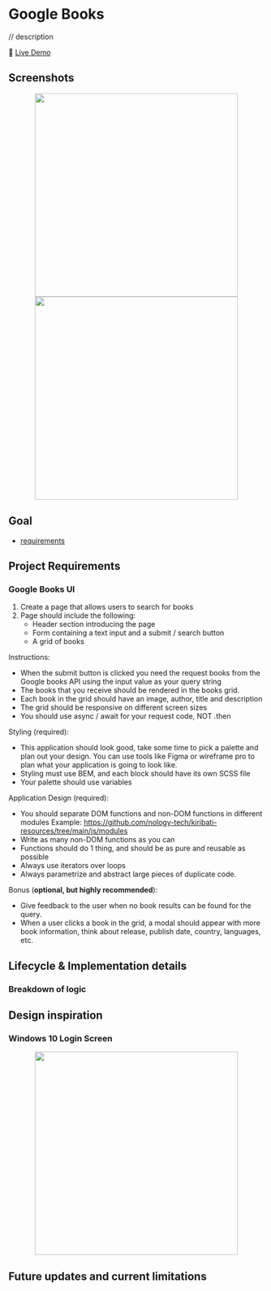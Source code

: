 # Google Books

// description

🔗 [Live Demo](https://erikryan-s.github.io/google-books/)

## Screenshots

<p align="center">
    <img src="https://i.gyazo.com/578f31bac6614ed3443c47b0a8e8b9d1.jpg" height="400" width=auto>
    <img src="https://i.gyazo.com/4ac501634f2dc2dc8698ade943041e27.jpg" height="400" width=auto>
</p>

## Goal

-   [requirements](#project-requirements)

## Project Requirements

### Google Books UI

1. Create a page that allows users to search for books
2. Page should include the following:
    - Header section introducing the page
    - Form containing a text input and a submit / search button
    - A grid of books

Instructions:

-   When the submit button is clicked you need the request books from the Google books API using the input value as your query string
-   The books that you receive should be rendered in the books grid.
-   Each book in the grid should have an image, author, title and description
-   The grid should be responsive on different screen sizes
-   You should use async / await for your request code, NOT .then

Styling (required):

-   This application should look good, take some time to pick a palette and plan out your design. You can use tools like Figma or wireframe pro to plan what your application is going to look like.
-   Styling must use BEM, and each block should have its own SCSS file
-   Your palette should use variables

Application Design (required):

-   You should separate DOM functions and non-DOM functions in different modules Example: https://github.com/nology-tech/kiribati-resources/tree/main/js/modules
-   Write as many non-DOM functions as you can
-   Functions should do 1 thing, and should be as pure and reusable as possible
-   Always use iterators over loops
-   Always parametrize and abstract large pieces of duplicate code.

Bonus (**optional, but highly recommended**):

-   Give feedback to the user when no book results can be found for the query.
-   When a user clicks a book in the grid, a modal should appear with more book information, think about release, publish date, country, languages, etc.

## Lifecycle & Implementation details

### Breakdown of logic

## Design inspiration

### Windows 10 Login Screen

<p align="center">
    <img src="https://thurrott.s3.amazonaws.com/2018/09/windows-10-skip-ahead.jpg" height="400" width=auto>
</p>

## Future updates and current limitations
